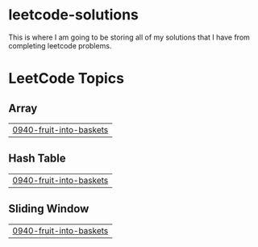 # leetcode-solutions
This is where I am going to be storing all of my solutions that I have from completing leetcode problems.

<!---LeetCode Topics Start-->
# LeetCode Topics
## Array
|  |
| ------- |
| [0940-fruit-into-baskets](https://github.com/DBurns21/leetcode-solutions/tree/master/0940-fruit-into-baskets) |
## Hash Table
|  |
| ------- |
| [0940-fruit-into-baskets](https://github.com/DBurns21/leetcode-solutions/tree/master/0940-fruit-into-baskets) |
## Sliding Window
|  |
| ------- |
| [0940-fruit-into-baskets](https://github.com/DBurns21/leetcode-solutions/tree/master/0940-fruit-into-baskets) |
<!---LeetCode Topics End-->